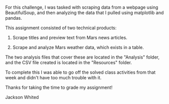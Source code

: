For this challenge, I was tasked with scraping data from a webpage using BeautifulSoup, and then analyzing the data that I pulled using matplotlib and pandas. 

This assignment consisted of two technical products:

1. Scrape titles and preview text from Mars news articles.

2. Scrape and analyze Mars weather data, which exists in a table.

The two analysis files that cover these are located in the "Analysis" folder, and the CSV file created is located in the "Resources" folder.

To complete this I was able to go off the solved class activities from that week and didn't have too much trouble with it. 

Thanks for taking the time to grade my assignment!

Jackson Whited

